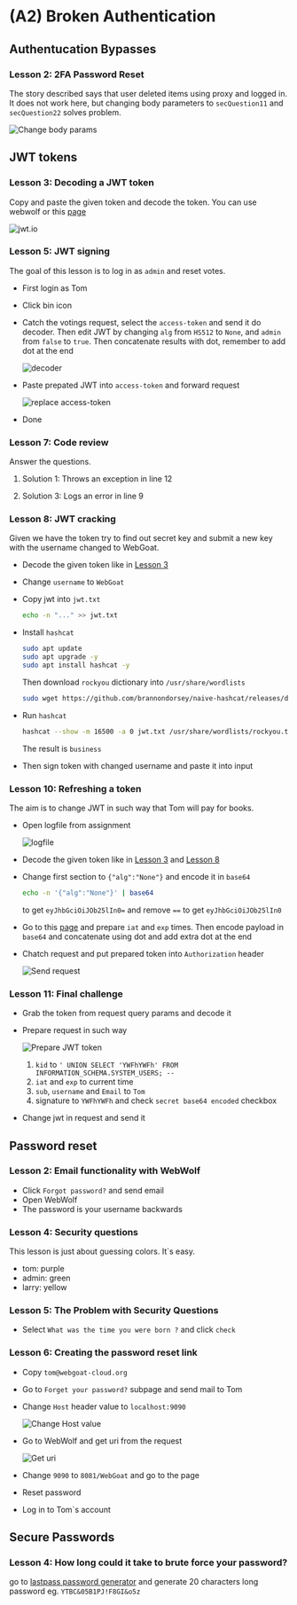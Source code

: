 # (A2) Broken Authentication

## Authentucation Bypasses

### Lesson 2: 2FA Password Reset

The story described says that user deleted items using proxy and logged in. It does not work here, but changing body parameters to `secQuestion11` and `secQuestion22` solves problem.

![Change body params](img/Zrzut_ekranu_2023-03-19_152505.png "Change body params")

## JWT tokens

### Lesson 3: Decoding a JWT token

Copy and paste the given token and decode the token. You can use webwolf or this [page](https://jwt.io/)

![jwt.io](img/Zrzut_ekranu_2023-03-19_153047.png "jwt.io")

### Lesson 5: JWT signing

The goal of this lesson is to log in as `admin` and reset votes.

- First login as Tom

- Click bin icon

- Catch the votings request, select the `access-token` and send it do decoder. Then edit JWT by changing `alg` from `HS512` to `None`, and `admin` from `false` to `true`. Then concatenate results with dot, remember to add dot at the end

  ![decoder](img/Zrzut_ekranu_2023-03-19_162104.png "decoder")

- Paste prepated JWT into `access-token` and forward request

  ![replace access-token](img/Zrzut_ekranu_2023-03-19_161949.png "replace access-token")

- Done

### Lesson 7: Code review

Answer the questions.

1. Solution 1: Throws an exception in line 12

2. Solution 3: Logs an error in line 9

### Lesson 8: JWT cracking

Given we have the token try to find out secret key and submit a new key with the username changed to WebGoat.

- Decode the given token like in [Lesson 3](#lesson-3-decoding-a-jwt-token)

- Change `username` to `WebGoat`

- Copy jwt into `jwt.txt`

  ``` bash
  echo -n "..." >> jwt.txt
  ```

- Install `hashcat`

  ``` bash
  sudo apt update
  sudo apt upgrade -y
  sudo apt install hashcat -y
  ```

  Then download `rockyou` dictionary into `/usr/share/wordlists`

  ``` bash
  sudo wget https://github.com/brannondorsey/naive-hashcat/releases/download/data/rockyou.txt
  ```

- Run `hashcat`

  ``` bash
  hashcat --show -m 16500 -a 0 jwt.txt /usr/share/wordlists/rockyou.txt  
  ```

  The result is `business`

- Then sign token with changed username and paste it into input

### Lesson 10: Refreshing a token

The aim is to change JWT in such way that Tom will pay for books.

- Open logfile from assignment

  ![logfile](img/Zrzut_ekranu_2023-03-19_172920.png "logfile")

- Decode the given token like in [Lesson 3](#lesson-3-decoding-a-jwt-token) and [Lesson 8](#lesson-8-jwt-cracking)

- Change first section to `{"alg":"None"}` and encode it in `base64`

  ``` bash
  echo -n '{"alg":"None"}' | base64
  ```

  to get `eyJhbGciOiJOb25lIn0=` and remove `==` to get `eyJhbGciOiJOb25lIn0`

- Go to this [page](https://www.unixtimestamp.com/) and prepare `iat` and `exp` times. Then encode payload in `base64` and concatenate using dot and add extra dot at the end

- Chatch request and put prepared token into `Authorization` header

  ![Send request](img/Zrzut_ekranu_2023-03-19_180206.png "Send request")

### Lesson 11: Final challenge

- Grab the token from request query params and decode it

- Prepare request in such way

  ![Prepare JWT token](img/Zrzut_ekranu_2023-03-19_182436.png "Prepare JWT")

  1. `kid` to `' UNION SELECT 'YWFhYWFh' FROM INFORMATION_SCHEMA.SYSTEM_USERS; --`
  2. `iat` and `exp` to current time
  3. `sub`, `username` and `Email` to `Tom`
  4. signature to `YWFhYWFh` and check `secret base64 encoded` checkbox

- Change jwt in request and send it

## Password reset

### Lesson 2: Email functionality with WebWolf

- Click `Forgot password?` and send email
- Open WebWolf
- The password is your username backwards

### Lesson 4: Security questions

This lesson is just about guessing colors. It\`s easy.

- tom: purple
- admin: green
- larry: yellow

### Lesson 5: The Problem with Security Questions

- Select `What was the time you were born ?` and click `check`

### Lesson 6: Creating the password reset link

- Copy `tom@webgoat-cloud.org`
- Go to `Forget your password?` subpage and send mail to Tom
- Change `Host` header value to `localhost:9090`

  ![Change Host value](img/Zrzut_ekranu_2023-03-19_185853.png "Change Host header value")

- Go to WebWolf and get uri from the request

  ![Get uri](img/Zrzut_ekranu_2023-03-19_190118.png "get uri")

- Change `9090` to `8081/WebGoat` and go to the page
- Reset password
- Log in to Tom\`s account

## Secure Passwords

### Lesson 4: How long could it take to brute force your password?

go to [lastpass password generator](https://www.lastpass.com/features/password-generator#generatorTool) and generate 20 characters long password eg. `YTBC&05B1PJ!F8GI&o5z`
